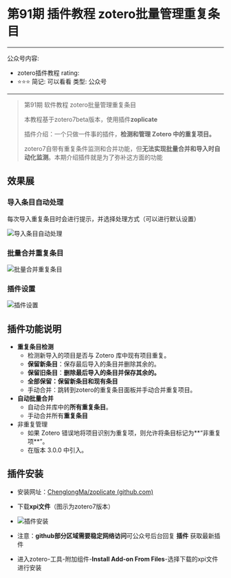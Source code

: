 # 第91期 插件教程 zotero批量管理重复条目

---
公众号内容:
  - zotero插件教程
rating:
  - ⭐⭐⭐
简记: 可以看看
类型: 公众号
---

> 第91期 软件教程 zotero批量管理重复条目
> 
> 本教程基于zotero7beta版本，使用插件**zoplicate**
> 
> 插件介绍：一个只做一件事的插件，**检测和管理 Zotero 中的重复项目。**
> 
> zotero7自带有重复条件监测和合并功能，但**无法实现批量合并和导入时自动化监测**。本期介绍插件就是为了弥补这方面的功能
## 效果展

### 导入条目自动处理

每次导入重复条目时会进行提示，并选择处理方式（可以进行默认设置）

![导入条目自动处理](https://pic-go-42.oss-cn-guangzhou.aliyuncs.com/img/202405061036850.gif)

### 批量合并重复条目

![批量合并重复条目](https://pic-go-42.oss-cn-guangzhou.aliyuncs.com/img/202405061038173.png)

### 插件设置

![插件设置](https://pic-go-42.oss-cn-guangzhou.aliyuncs.com/img/202405061031849.png)

## 插件功能说明

- **重复条目检测**
    - 检测新导入的项目是否与 Zotero 库中现有项目重复。
    - **保留新条目**：保存最后导入的条目并删除其余的。
	- **保留旧条目**：**删除最后导入的条目并保存其余的。**
	- **全部保留：保留新条目和现有条目**
    - 手动合并：跳转到zotero的重复条目面板并手动合并重复项目。
- **自动批量合并**
    - 自动合并库中的**所有重复条目**。
    - 手动合并所有**重复条目**
- 非重复管理
    - 如果 Zotero 错误地将项目识别为重复项，则允许将条目标记为**“非重复项**”。
    - 在版本 3.0.0 中引入。

## 插件安装

- 安装网址：[ChenglongMa/zoplicate (github.com)](https://github.com/ChenglongMa/zoplicate/releases)
- 下载**xpi文件**（图示为zotero7版本）
- ![插件安装](https://pic-go-42.oss-cn-guangzhou.aliyuncs.com/img/202405061100855.png)

- 注意：**github部分区域需要稳定网络访问**可公众号后台回复 **插件** 获取最新插件
- 进入zotero-工具-附加组件-**Install Add-on From Files**-选择下载的xpi文件进行安装